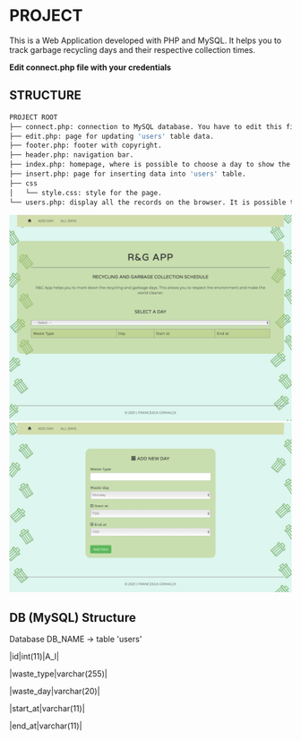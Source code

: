 # PROJECT

This is a Web Application developed with PHP and MySQL. It helps you to track garbage recycling days and their respective collection times.

**Edit connect.php file with your credentials**

## STRUCTURE

```bash
PROJECT ROOT
├── connect.php: connection to MySQL database. You have to edit this file with your credentials.
├── edit.php: page for updating 'users' table data.
├── footer.php: footer with copyright.
├── header.php: navigation bar.
├── index.php: homepage, where is possible to choose a day to show the garbage type and its collection times.
├── insert.php: page for inserting data into 'users' table.
├── css
│   └── style.css: style for the page.
└── users.php: display all the records on the browser. It is possible to delete or edit the row selected by the user.
```
![Alt text](screenshot/main_page.png?raw=true "index.php page")
![Alt text](screenshot/add_page.png?raw=true "insert.php page")



## DB (MySQL) Structure

Database DB_NAME -> table 'users'


|id|int(11)|A_I|

|waste_type|varchar(255)|

|waste_day|varchar(20)|

|start_at|varchar(11)|  

|end_at|varchar(11)|
